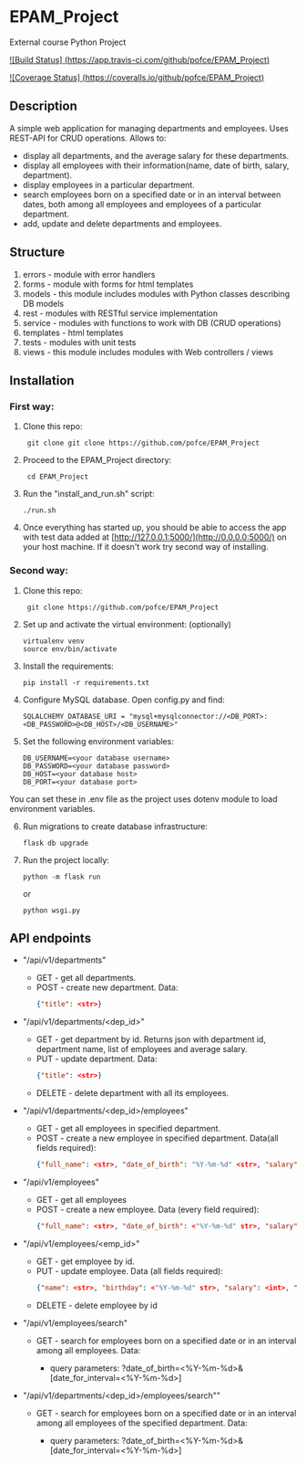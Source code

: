 # EPAM_Project
External course Python Project

[![Build Status] (https://app.travis-ci.com/github/pofce/EPAM_Project)](https://app.travis-ci.com/github/pofce/EPAM_Project)

[![Coverage Status] (https://coveralls.io/github/pofce/EPAM_Project)](https://coveralls.io/github/pofce/EPAM_Project)

## Description
A simple web application for managing departments and employees. Uses REST-API
for CRUD operations. Allows to:

- display all departments, and the average salary for these departments.
- display all employees with their information(name, date of birth, salary,
  department).
- display employees in a particular department.
- search employees born on a specified date or in an interval between dates,
  both among all employees and employees of a particular department.
- add, update and delete departments and employees.

## Structure

1) errors - module with error handlers
2) forms - module with forms for html templates
3) models - this module includes modules with Python classes describing DB models
4) rest - modules with RESTful service implementation
5) service - modules with functions to work with DB (CRUD operations)
6) templates - html templates
7) tests - modules with unit tests
8) views - this module includes modules with Web controllers / views

## Installation
### First  way:
1. Clone this repo:

        git clone git clone https://github.com/pofce/EPAM_Project

2. Proceed to the EPAM_Project directory:
 
        cd EPAM_Project

3. Run the "install_and_run.sh" script:
      
       ./run.sh

4. Once everything has started up, you should be able to access the app with test data added at
   [http://127.0.0.1:5000/](http://0.0.0.0:5000/) on your host machine. If it doesn't work try 
   second way of installing.

### Second way:

1. Clone this repo:

        git clone https://github.com/pofce/EPAM_Project
2. Set up and activate the virtual environment: (optionally)
    ```
    virtualenv venv
    source env/bin/activate
    ```
3. Install the requirements:
    ```
    pip install -r requirements.txt
    ```
4. Configure MySQL database. Open config.py and find:
    ```
    SQLALCHEMY_DATABASE_URI = "mysql+mysqlconnector://<DB_PORT>:<DB_PASSWORD>@<DB_HOST>/<DB_USERNAME>"
    ```
5. Set the following environment variables:
    ```
    DB_USERNAME=<your database username>
    DB_PASSWORD=<your database password>
    DB_HOST=<your database host>
    DB_PORT=<your database port>
    ```
You can set these in .env file as the project uses dotenv module to load 
environment variables.

6. Run migrations to create database infrastructure:
    ```
    flask db upgrade
    ```
7. Run the project locally:
    ```
    python -m flask run
    ```
   or
    ```
    python wsgi.py
    ```

## API endpoints

* "/api/v1/departments"
    * GET - get all departments.
    * POST - create new department. Data:
      ```json 
      {"title": <str>}
      ```
    
* "/api/v1/departments/<dep_id>"
    * GET - get department by id. Returns json with department id, department name,
      list of employees and average salary.
    * PUT - update department. Data:
      ```json 
      {"title": <str>}
      ```
    * DELETE - delete department with all its employees.
  

* "/api/v1/departments/<dep_id>/employees"
    * GET - get all employees in specified department.
    * POST - create a new employee in specified department. Data(all fields required):
      ```json
      {"full_name": <str>, "date_of_birth": "%Y-%m-%d" <str>, "salary": <int>}
      ```
      

* "/api/v1/employees"
    * GET - get all employees
    * POST - create a new employee. Data (every field required):
      ```json
      {"full_name": <str>, "date_of_birth": <"%Y-%m-%d" str>, "salary": <int>, "department": <str>}
      ```
      
* "/api/v1/employees/<emp_id>"
    * GET - get employee by id.
    * PUT - update employee. Data (all fields required):
      ```json 
      {"name": <str>, "birthday": <"%Y-%m-%d" str>, "salary": <int>, "dep_id": <int>}
      ```
    * DELETE - delete employee by id  
  

* "/api/v1/employees/search"
    * GET - search for employees born on a specified date or in an
      interval among all employees. Data:
      
       * query parameters: ?date_of_birth=<%Y-%m-%d>&[date_for_interval=<%Y-%m-%d>]


* "/api/v1/departments/<dep_id>/employees/search""
    * GET - search for employees born on a specified date or in an
      interval among all employees of the specified department. Data:
      
      * query parameters: ?date_of_birth=<%Y-%m-%d>&[date_for_interval=<%Y-%m-%d>]